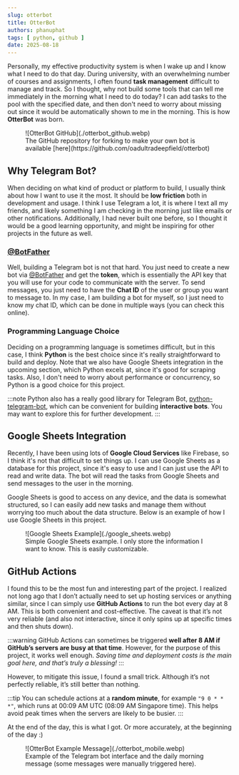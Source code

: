 ```yaml
---
slug: otterbot
title: OtterBot
authors: phanuphat
tags: [ python, github ]
date: 2025-08-18
---
```


Personally, my effective productivity system is when I wake up and I know what I need to do that day. During university,
with an overwhelming number of courses and assignments, I often found **task management** difficult to manage and track.
So I thought, why not build some tools that can tell me immediately in the morning what I need to do today? I can add
tasks to the pool with the specified date, and then don't need to worry about missing out since it would be
automatically shown to me in the morning. This is how **OtterBot** was born. <!-- truncate -->

<figure>
![OtterBot GitHub](./otterbot_github.webp)
<figcaption>The GitHub repository for forking to make your own bot is available [here](https://github.com/oadultradeepfield/otterbot)</figcaption>
</figure>

## Why Telegram Bot?

When deciding on what kind of product or platform to build, I usually think about how I want to use it the most. It
should be **low friction** both in development and usage. I think I use Telegram a lot, it is where I text all my
friends, and likely something I am checking in the morning just like emails or other notifications. Additionally, I had
never built one before, so I thought it would be a good learning opportunity, and might be inspiring for other projects
in the future as well.

### [@BotFather](https://telegram.me/BotFather)

Well, building a Telegram bot is not that hard. You just need to create a new bot
via [@BotFather](https://telegram.me/BotFather) and get the **token**, which is essentially the API key that you will
use for your code to communicate with the server. To send messages, you just need to have the **Chat ID** of the user or
group you want to message to. In my case, I am building a bot for myself, so I just need to know my chat ID, which can
be done in multiple ways (you can check this online).

### Programming Language Choice

Deciding on a programming language is sometimes difficult, but in this case, I think **Python** is the best choice since
it's really straightforward to build and deploy. Note that we also have Google Sheets integration in the upcoming
section, which Python excels at, since it's good for scraping tasks. Also, I don't need to worry about performance or
concurrency, so Python is a good choice for this project.

:::note
Python also has a really good library for Telegram Bot, [python-telegram-bot](https://python-telegram-bot.org/), which
can be convenient for building **interactive bots**. You may want to explore this for further development.
:::

## Google Sheets Integration

Recently, I have been using lots of **Google Cloud Services** like Firebase, so I think it's not that difficult to set
things up. I can use Google Sheets as a database for this project, since it's easy to use and I can just use the API to
read and write data. The bot will read the tasks from Google Sheets and send messages to the user in the morning.

Google Sheets is good to access on any device, and the data is somewhat structured, so I can easily add new tasks and
manage them without worrying too much about the data structure. Below is an example of how I use Google Sheets in this
project.

<figure>
![Google Sheets Example](./google_sheets.webp)
<figcaption>Simple Google Sheets example. I only store the information I want to know. This is easily customizable.</figcaption>
</figure>

## GitHub Actions

I found this to be the most fun and interesting part of the project. I realized not long ago that I don’t actually need
to set up hosting services or anything similar, since I can simply use **GitHub Actions** to run the bot every day at 8
AM. This is both convenient and cost-effective. The caveat is that it’s not very reliable (and also not interactive,
since it only spins up at specific times and then shuts down).

:::warning
GitHub Actions can sometimes be triggered **well after 8 AM if GitHub’s servers are busy at that time**. However, for
the purpose of this project, it works well enough. _Saving time and deployment costs is the main goal here, and that’s
truly a blessing!_
:::

However, to mitigate this issue, I found a small trick. Although it’s not perfectly reliable, it’s still better than
nothing.

:::tip
You can schedule actions at a **random minute**, for example `"9 0 * * *"`, which runs at 00:09 AM UTC (08:09 AM
Singapore time). This helps avoid peak times when the servers are likely to be busier.
:::

At the end of the day, this is what I got. Or more accurately, at the beginning of the day :)

<figure>
![OtterBot Example Message](./otterbot_mobile.webp)
<figcaption>Example of the Telegram bot interface and the daily morning message (some messages were manually triggered here).</figcaption>
</figure>
